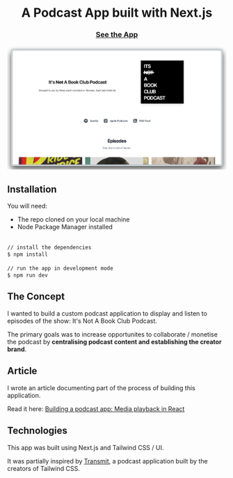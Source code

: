 
<h1 align="center">A Podcast App built with Next.js</h1>

<h3 align="center">
  <a href="https://inbcp.vercel.app/">See the App</a> 
</h3>

<img src="./public/inbcp-banner-2.png" />

<h2>Installation</h2>

You will need: 
* The repo cloned on your local machine
* Node Package Manager installed

```

// install the dependencies
$ npm install

// run the app in development mode 
$ npm run dev

```

## The Concept

I wanted to build a custom podcast application to display and listen to episodes of the show: It's Not A Book Club Podcast. 

The primary goals was to increase opportunites to collaborate / monetise the podcast by **centralising podcast content and establishing the creator brand**.

## Article 

I wrote an article documenting part of the process of building this application. 

Read it here: [Building a podcast app: Media playback in React](https://www.leahloading.com/articles/building-a-podcast-app-media-playback-in-react)

<h2>Technologies</h2>

This app was built using Next.js and Tailwind CSS / UI.

It was partially inspired by [Transmit](https://transmit.tailwindui.com/), a podcast application built by the creators of Tailwind CSS.



